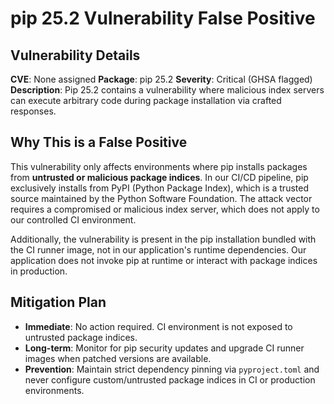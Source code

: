 # pip 25.2 Vulnerability False Positive

## Vulnerability Details
**CVE**: None assigned
**Package**: pip 25.2
**Severity**: Critical (GHSA flagged)
**Description**: Pip 25.2 contains a vulnerability where malicious index servers can execute arbitrary code during package installation via crafted responses.

## Why This is a False Positive
This vulnerability only affects environments where pip installs packages from **untrusted or malicious package indices**. In our CI/CD pipeline, pip exclusively installs from PyPI (Python Package Index), which is a trusted source maintained by the Python Software Foundation. The attack vector requires a compromised or malicious index server, which does not apply to our controlled CI environment.

Additionally, the vulnerability is present in the pip installation bundled with the CI runner image, not in our application's runtime dependencies. Our application does not invoke pip at runtime or interact with package indices in production.

## Mitigation Plan
- **Immediate**: No action required. CI environment is not exposed to untrusted package indices.
- **Long-term**: Monitor for pip security updates and upgrade CI runner images when patched versions are available.
- **Prevention**: Maintain strict dependency pinning via `pyproject.toml` and never configure custom/untrusted package indices in CI or production environments.
